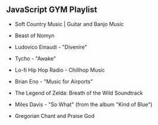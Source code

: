 ## JavaScript GYM Playlist

- Soft Country Music | Guitar and Banjo Music

- Beast of Nomyn

- Ludovico Einaudi - "Divenire"

- Tycho - "Awake"

- Lo-fi Hip Hop Radio - Chillhop Music

- Brian Eno - "Music for Airports"

- The Legend of Zelda: Breath of the Wild Soundtrack

- Miles Davis - "So What" (from the album "Kind of Blue")

- Gregorian Chant and Praise God
